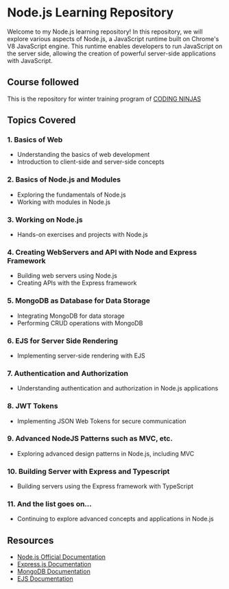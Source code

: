 # Node.js Learning Repository

Welcome to my Node.js learning repository! In this repository, we will explore various aspects of Node.js, a JavaScript runtime built on Chrome's V8 JavaScript engine. This runtime enables developers to run JavaScript on the server side, allowing the creation of powerful server-side applications with JavaScript.

## Course followed   

This is the repository for winter training program of 
[CODING NINJAS](https://www.codingninjas.com/)


## Topics Covered

### 1. Basics of Web

- Understanding the basics of web development
- Introduction to client-side and server-side concepts

### 2. Basics of Node.js and Modules

- Exploring the fundamentals of Node.js
- Working with modules in Node.js

### 3. Working on Node.js

- Hands-on exercises and projects with Node.js

### 4. Creating WebServers and API with Node and Express Framework

- Building web servers using Node.js
- Creating APIs with the Express framework

### 5. MongoDB as Database for Data Storage

- Integrating MongoDB for data storage
- Performing CRUD operations with MongoDB

### 6. EJS for Server Side Rendering

- Implementing server-side rendering with EJS

### 7. Authentication and Authorization

- Understanding authentication and authorization in Node.js applications

### 8. JWT Tokens

- Implementing JSON Web Tokens for secure communication

### 9. Advanced NodeJS Patterns such as MVC, etc.

- Exploring advanced design patterns in Node.js, including MVC

### 10. Building Server with Express and Typescript

- Building servers using the Express framework with TypeScript

### 11. And the list goes on...

- Continuing to explore advanced concepts and applications in Node.js

## Resources

- [Node.js Official Documentation](https://nodejs.org/en/docs/)
- [Express.js Documentation](https://expressjs.com/)
- [MongoDB Documentation](https://docs.mongodb.com/)
- [EJS Documentation](https://ejs.co/)


